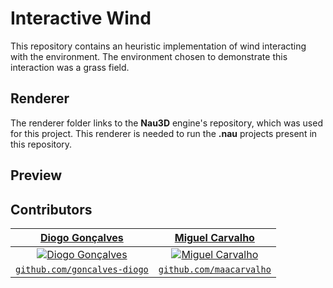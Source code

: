 # Interactive Wind

This repository contains an heuristic implementation of wind interacting with the environment. The environment chosen to demonstrate this interaction was a grass field. 

## Renderer

The renderer folder links to the **Nau3D** engine's repository, which was used for this project. This renderer is needed to run the **.nau** projects present in this repository. 

## Preview


## Contributors
| <a href="https://github.com/goncalves-diogo" target="_blank">**Diogo Gonçalves**</a> | <a href="https://github.com/maacarvalho" target="_blank">**Miguel Carvalho**</a> |
| :---: |:---:|
| [![Diogo Gonçalves](https://avatars2.githubusercontent.com/u/33640150?s=200)](https://github.com/goncalves-diogo)    | [![Miguel Carvalho](https://avatars0.githubusercontent.com/u/25797331?s=200)](https://github.com/maacarvalho) |
| <a href="https://github.com/goncalves-diogo" target="_blank">`github.com/goncalves-diogo`</a> | <a href="https://github.com/maacarvalho" target="_blank">`github.com/maacarvalho`</a> |
